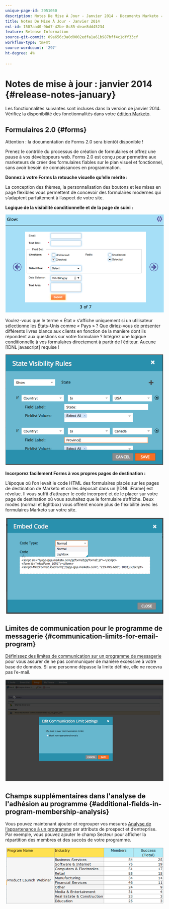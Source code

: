 ```yaml
---
unique-page-id: 2951050
description: Notes De Mise À Jour - Janvier 2014 - Documents Marketo - Documentation Du Produit
title: Notes De Mise À Jour - Janvier 2014
exl-id: 1507aa40-9bd7-42be-8c85-deae8dd45234
feature: Release Information
source-git-commit: 09a656c3a0d0002edfa1a61b987bff4c1dff33cf
workflow-type: tm+mt
source-wordcount: '297'
ht-degree: 4%

---
```


# Notes de mise à jour : janvier 2014 {#release-notes-january}

Les fonctionnalités suivantes sont incluses dans la version de janvier 2014. Vérifiez la disponibilité des fonctionnalités dans votre [édition Marketo](https://www.marketo.com/pricing/).

## Formulaires 2.0 {#forms}

Attention : la documentation de Forms 2.0 sera bientôt disponible !

Prenez le contrôle du processus de création de formulaires et offrez une pause à vos développeurs web. Forms 2.0 est conçu pour permettre aux marketeurs de créer des formulaires fiables sur le plan visuel et fonctionnel, sans avoir besoin de connaissances en programmation.

**Donnez à votre Forms la retouche visuelle qu’elle mérite :**

La conception des thèmes, la personnalisation des boutons et les mises en page flexibles vous permettent de concevoir des formulaires modernes qui s’adaptent parfaitement à l’aspect de votre site.

**Logique de la visibilité conditionnelle et de la page de suivi :**

![](assets/image2014-9-22-10-3a30-3a52.png)

Voulez-vous que le terme « État » s’affiche uniquement si un utilisateur sélectionne les États-Unis comme « Pays » ? Que diriez-vous de présenter différents livres blancs aux clients en fonction de la manière dont ils répondent aux questions sur votre formulaire ? Intégrez une logique conditionnelle à vos formulaires directement à partir de l’éditeur. Aucune [!DNL javascript] requise !

![](assets/image2014-9-22-10-3a31-3a54.png)

**Incorporez facilement Forms à vos propres pages de destination :**

L’époque où l’on levait le code HTML des formulaires placés sur les pages de destination de Marketo et on les déposait dans un [!DNL iFrame] est révolue. Il vous suffit d’attraper le code incorporé et de le placer sur votre page de destination où vous souhaitez que le formulaire s’affiche. Deux modes (normal et lightbox) vous offrent encore plus de flexibilité avec les formulaires Marketo sur votre site.

![](assets/image2014-9-22-10-3a38-3a2.png)

## Limites de communication pour le programme de messagerie {#communication-limits-for-email-program}

[Définissez des limites de communication sur un programme de messagerie](/help/marketo/product-docs/email-marketing/email-programs/email-program-actions/enable-disable-communication-limits-in-an-email-program.md) pour vous assurer de ne pas communiquer de manière excessive à votre base de données. Si une personne dépasse la limite définie, elle ne recevra pas l’e-mail.

![](assets/image2014-9-22-10-3a38-3a31.png)

## Champs supplémentaires dans l&#39;analyse de l&#39;adhésion au programme {#additional-fields-in-program-membership-analysis}

Vous pouvez maintenant ajouter et regrouper vos mesures [Analyse de l’appartenance à un programme](/help/marketo/product-docs/reporting/revenue-cycle-analytics/program-analytics/build-a-program-membership-analysis-report-that-lists-leads.md) par attributs de prospect et d’entreprise. Par exemple, vous pouvez ajouter le champ Secteur pour afficher la répartition des membres et des succès de votre programme.

![](assets/image2014-9-22-10-3a39-3a1.png)

